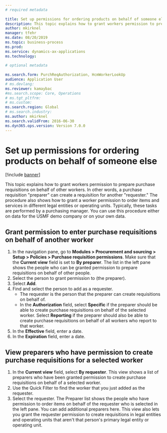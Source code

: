 ```yaml
--- 
# required metadata 
 
title: Set up permissions for ordering products on behalf of someone else
description: This topic explains how to grant workers permission to prepare purchase requisitions on behalf of other workers. 
author: mkirknel
manager: tfehr 
ms.date: 08/20/2019
ms.topic: business-process 
ms.prod:  
ms.service: dynamics-ax-applications 
ms.technology:  
 
# optional metadata 
 
ms.search.form: PurchReqAuthorization, HcmWorkerLookUp   
audience: Application User 
# ms.devlang:  
ms.reviewer: kamaybac
#ms.search.scope: Core, Operations 
# ms.tgt_pltfrm:  
# ms.custom:  
ms.search.region: Global
# ms.search.industry: 
ms.author: mkirknel
ms.search.validFrom: 2016-06-30 
ms.dyn365.ops.version: Version 7.0.0 
---
```

# Set up permissions for ordering products on behalf of someone else

[!include [banner](../../includes/banner.md)]

This topic explains how to grant workers permission to prepare purchase requisitions on behalf of other workers. In other words, a purchase requisition "preparer" can create a requisition for another "requester." The procedure also shows how to grant a worker permission to order items and services in different legal entities or operating units. Typically, these tasks are performed by a purchasing manager. You can use this procedure either on data for the USMF demo company or on your own data.


## Grant permission to enter purchase requisitions on behalf of another worker
1. In the navigation pane, go to **Modules > Procurement and sourcing > Setup > Policies > Purchase requisition permissions**. Make sure that the **Current view** field is set to **By preparer**. The list in the left pane shows the people who can be granted permission to prepare requisitions on behalf of other people.  
2. Select the person to grant permission to (the preparer).
3. Select **Add**.
4. Find and select the person to add as a requester.
    - The requester is the person that the preparer can create requisitions on behalf of.  
    - In the **Authorization** field, select **Specific** if the preparer should be able to create purchase requisitions on behalf of the selected worker. Select **Reporting** if the preparer should also be able to create purchase requisitions on behalf of all workers who report to that worker.  
5. In the **Effective** field, enter a date.
6. In the **Expiration** field, enter a date.

## View preparers who have permission to create purchase requisitions for a selected worker
1. In the **Current view** field, select **By requester**. This view shows a list of preparers who have been granted permission to create purchase requisitions on behalf of a selected worker.  
2. Use the Quick Filter to find the worker that you just added as the requester.
3. Select the requester. The Preparer list shows the people who have permission to order items on behalf of the requester who is selected in the left pane.  You can add additional preparers here. This view also lets you grant the requester permission to create requisitions in legal entities and operating units that aren't that person's primary legal entity or operating unit.  

